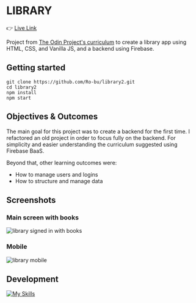 # LIBRARY

:point_right: [Live Link](https://ro-bu.github.io/library2/)

Project from [The Odin Project's curriculum](https://theodinproject.com) to create a library app using HTML, CSS, and Vanilla JS, and a backend using Firebase.

## Getting started

```
git clone https://github.com/Ro-bu/library2.git
cd library2
npm install
npm start
```

## Objectives & Outcomes

The main goal for this project was to create a backend for the first time. I refactored an old project in order to focus fully on the backend. For simplicity and easier understanding the curriculum suggested using Firebase BaaS.

Beyond that, other learning outcomes were:

- How to manage users and logins
- How to structure and manage data

## Screenshots

### Main screen with books
![library signed in with books](https://user-images.githubusercontent.com/74863940/182248870-d6da1b25-5e79-4748-b247-f9109766527f.PNG)

### Mobile
![library mobile](https://user-images.githubusercontent.com/74863940/182248886-fd72f4c1-4c55-49f5-abc4-2e0c4255cac8.PNG)

## Development

[![My Skills](https://skills.thijs.gg/icons?i=js,html,css)](https://skills.thijs.gg)

